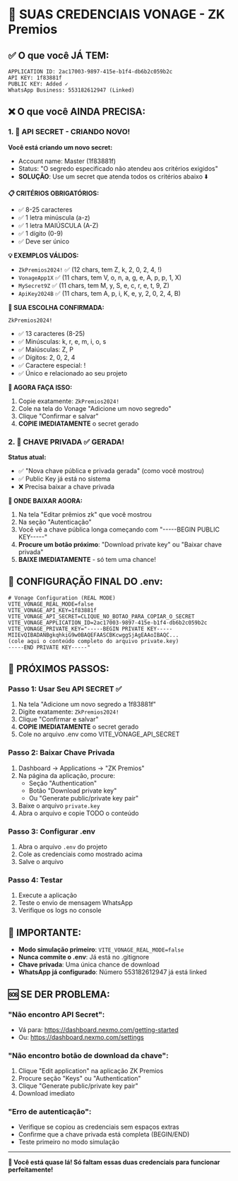 # 🎯 SUAS CREDENCIAIS VONAGE - ZK Premios

## ✅ O que você JÁ TEM:

```
APPLICATION ID: 2ac17003-9897-415e-b1f4-db6b2c059b2c
API KEY: 1f83881f
PUBLIC KEY: Added ✓
WhatsApp Business: 553182612947 (Linked)
```

## ❌ O que você AINDA PRECISA:

### 1. 🔑 API SECRET - CRIANDO NOVO!
**Você está criando um novo secret:**
- Account name: Master (1f83881f)
- Status: "O segredo especificado não atendeu aos critérios exigidos"
- **SOLUÇÃO**: Use um secret que atenda todos os critérios abaixo ⬇️

**📋 CRITÉRIOS OBRIGATÓRIOS:**
- ✅ 8-25 caracteres
- ✅ 1 letra minúscula (a-z)
- ✅ 1 letra MAIÚSCULA (A-Z)
- ✅ 1 dígito (0-9)
- ✅ Deve ser único

**💡 EXEMPLOS VÁLIDOS:**
- `ZkPremios2024!` ✅ (12 chars, tem Z, k, 2, 0, 2, 4, !)
- `VonageApp1X` ✅ (11 chars, tem V, o, n, a, g, e, A, p, p, 1, X)
- `MySecret9Z` ✅ (11 chars, tem M, y, S, e, c, r, e, t, 9, Z)
- `ApiKey2024B` ✅ (11 chars, tem A, p, i, K, e, y, 2, 0, 2, 4, B)

**🎯 SUA ESCOLHA CONFIRMADA:**
```
ZkPremios2024!
```
- ✅ 13 caracteres (8-25)
- ✅ Minúsculas: k, r, e, m, i, o, s
- ✅ Maiúsculas: Z, P
- ✅ Dígitos: 2, 0, 2, 4
- ✅ Caractere especial: !
- ✅ Único e relacionado ao seu projeto

**🚀 AGORA FAÇA ISSO:**
1. Copie exatamente: `ZkPremios2024!`
2. Cole na tela do Vonage "Adicione um novo segredo"
3. Clique "Confirmar e salvar"
4. **COPIE IMEDIATAMENTE** o secret gerado

### 2. 🔐 CHAVE PRIVADA ✅ GERADA!
**Status atual:**
- ✅ "Nova chave pública e privada gerada" (como você mostrou)
- ✅ Public Key já está no sistema
- ❌ Precisa baixar a chave privada

**🎯 ONDE BAIXAR AGORA:**
1. Na tela "Editar prêmios zk" que você mostrou
2. Na seção "Autenticação"
3. Você vê a chave pública longa começando com "-----BEGIN PUBLIC KEY-----"
4. **Procure um botão próximo**: "Download private key" ou "Baixar chave privada"
5. **BAIXE IMEDIATAMENTE** - só tem uma chance!

## 📝 CONFIGURAÇÃO FINAL DO .env:

```env
# Vonage Configuration (REAL MODE)
VITE_VONAGE_REAL_MODE=false
VITE_VONAGE_API_KEY=1f83881f
VITE_VONAGE_API_SECRET=CLIQUE_NO_BOTAO_PARA_COPIAR_O_SECRET
VITE_VONAGE_APPLICATION_ID=2ac17003-9897-415e-b1f4-db6b2c059b2c
VITE_VONAGE_PRIVATE_KEY="-----BEGIN PRIVATE KEY-----
MIIEvQIBADANBgkqhkiG9w0BAQEFAASCBKcwggSjAgEAAoIBAQC...
(cole aqui o conteúdo completo do arquivo private.key)
-----END PRIVATE KEY-----"
```

## 🎯 PRÓXIMOS PASSOS:

### Passo 1: Usar Seu API SECRET ✅
1. Na tela "Adicione um novo segredo a 1f83881f"
2. Digite exatamente: `ZkPremios2024!`
3. Clique "Confirmar e salvar"
4. **COPIE IMEDIATAMENTE** o secret gerado
5. Cole no arquivo .env como VITE_VONAGE_API_SECRET

### Passo 2: Baixar Chave Privada
1. Dashboard → Applications → "ZK Premios"
2. Na página da aplicação, procure:
   - Seção "Authentication"
   - Botão "Download private key"
   - Ou "Generate public/private key pair"
3. Baixe o arquivo `private.key`
4. Abra o arquivo e copie TODO o conteúdo

### Passo 3: Configurar .env
1. Abra o arquivo `.env` do projeto
2. Cole as credenciais como mostrado acima
3. Salve o arquivo

### Passo 4: Testar
1. Execute a aplicação
2. Teste o envio de mensagem WhatsApp
3. Verifique os logs no console

## 🚨 IMPORTANTE:

- **Modo simulação primeiro**: `VITE_VONAGE_REAL_MODE=false`
- **Nunca commite o .env**: Já está no .gitignore
- **Chave privada**: Uma única chance de download
- **WhatsApp já configurado**: Número 553182612947 já está linked

## 🆘 SE DER PROBLEMA:

### "Não encontro API Secret":
- Vá para: https://dashboard.nexmo.com/getting-started
- Ou: https://dashboard.nexmo.com/settings

### "Não encontro botão de download da chave":
1. Clique "Edit application" na aplicação ZK Premios
2. Procure seção "Keys" ou "Authentication"
3. Clique "Generate public/private key pair"
4. Download imediato

### "Erro de autenticação":
- Verifique se copiou as credenciais sem espaços extras
- Confirme que a chave privada está completa (BEGIN/END)
- Teste primeiro no modo simulação

---

**🎉 Você está quase lá! Só faltam essas duas credenciais para funcionar perfeitamente!**